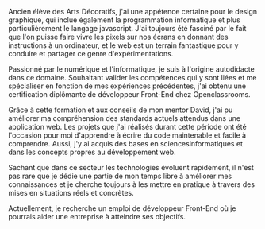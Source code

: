 Ancien élève des Arts Décoratifs, j'ai une appétence certaine pour le design graphique, qui inclue également la programmation informatique et plus particulièrement le langage javascript. J'ai toujours été fasciné par le fait que l'on puisse faire vivre les pixels sur nos écrans en donnant des instructions à un ordinateur, et le web est un terrain fantastique pour y conduire et partager ce genre d'expérimentations.

Passionné par le numérique et l'informatique, je suis à l'origine autodidacte dans ce domaine. Souhaitant valider les compétences qui y sont liées et me spécialiser en fonction de mes expériences précédentes, j'ai obtenu une certification diplômante de développeur Front-End chez Openclassrooms.

Grâce à cette formation et aux conseils de mon mentor David, j'ai pu améliorer ma compréhension des standards actuels attendus dans une application web. Les projets que j'ai réalisés durant cette période ont été l'occasion pour moi d'apprendre à écrire du code maintenable et facile à comprendre. Aussi, j'y ai acquis des bases en sciencesinformatiques et dans les concepts propres au développement web.


Sachant que dans ce secteur les technologies évoluent rapidement, il n'est pas rare que je dédie une partie de mon temps libre à améliorer mes connaissances et je cherche toujours à les mettre en pratique à travers des mises en situations réels et concrètes.

Actuellement, je recherche un emploi de développeur Front-End où je pourrais aider une entreprise à atteindre ses objectifs.
